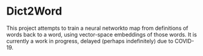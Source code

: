 # Dict2Word

This project attempts to train a neural networkto map from definitions of words back to a word, using vector-space embeddings of those words. It is currently a work in progress, delayed (perhaps indefinitely) due to COVID-19.
